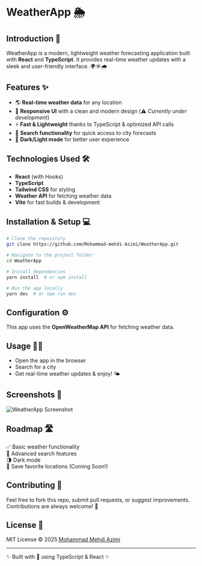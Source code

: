 # WeatherApp 🌦️

## Introduction 🚀
WeatherApp is a modern, lightweight weather forecasting application built with **React** and **TypeScript**. It provides real-time weather updates with a sleek and user-friendly interface. 🌍☀️🌧️

## Features ✨
- 🌎 **Real-time weather data** for any location
- 🎨 **Responsive UI** with a clean and modern design (⚠️ *Currently under development*)
- ⚡ **Fast & Lightweight** thanks to TypeScript & optimized API calls
- 📍 **Search functionality** for quick access to city forecasts
- 🌙 **Dark/Light mode** for better user experience

## Technologies Used 🛠️
- **React** (with Hooks)
- **TypeScript**
- **Tailwind CSS** for styling
- **Weather API** for fetching weather data
- **Vite** for fast builds & development

## Installation & Setup 💻
```sh
# Clone the repository
git clone https://github.com/Mohammad-mehdi-Azimi/WeatherApp.git

# Navigate to the project folder
cd WeatherApp

# Install dependencies
yarn install  # or npm install

# Run the app locally
yarn dev  # or npm run dev
```

## Configuration ⚙️
This app uses the **OpenWeatherMap API** for fetching weather data.

## Usage 🏄‍♂️
- Open the app in the browser
- Search for a city
- Get real-time weather updates & enjoy! 🌤️

## Screenshots 📸
![WeatherApp Screenshot](/images/screenshot.png)

## Roadmap 🛣️
✅ Basic weather functionality  
🚀 Advanced search features  
🌗 Dark mode  
📌 Save favorite locations (Coming Soon!)

## Contributing 🤝
Feel free to fork this repo, submit pull requests, or suggest improvements. Contributions are always welcome! 🚀

## License 📜
MIT License © 2025 [Mohammad Mehdi Azimi](https://github.com/Mohammad-mehdi-Azimi)

---
✨ Built with 💙 using TypeScript & React ✨

